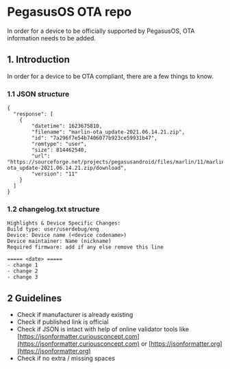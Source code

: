 # PegasusOS OTA repo
In order for a device to be officially supported by PegasusOS, OTA information needs to be added.

## 1. Introduction ##
In order for a device to be OTA compliant, there are a few things to know.

### 1.1 JSON structure ###

```
{
  "response": [
    {
        "datetime": 1623675810,
        "filename": "marlin-ota_update-2021.06.14.21.zip",
        "id": "7a296f7e54b7406077b923ce59931b47",
        "romtype": "user",
        "size": 814462540,
        "url": "https://sourceforge.net/projects/pegasusandroid/files/marlin/11/marlin-ota_update-2021.06.14.21.zip/download",
        "version": "11"
    }
  ]
}
```

### 1.2 changelog.txt structure ### 
```
Highlights & Device Specific Changes:
Build type: user/userdebug/eng
Device: Device name (<device codename>)
Device maintainer: Name (nickname)
Required firmware: add if any else remove this line

===== <date> =====
- change 1
- change 2
- change 3
```

## 2 Guidelines ##
* Check if manufacturer is already existing
* Check if published link is official
* Check if JSON is intact with help of online validator tools like [https://jsonformatter.curiousconcept.com](https://jsonformatter.curiousconcept.com) or [https://jsonformatter.org](https://jsonformatter.org)
* Check if no extra / missing spaces
